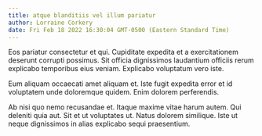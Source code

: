 ```yaml
---
title: atque blanditiis vel illum pariatur
author: Lorraine Corkery
date: Fri Feb 18 2022 16:30:04 GMT-0500 (Eastern Standard Time)
---
```

Eos pariatur consectetur et qui. Cupiditate expedita et a exercitationem deserunt corrupti possimus. Sit officia dignissimos laudantium officiis rerum explicabo temporibus eius veniam. Explicabo voluptatum vero iste.

 Eum aliquam occaecati amet aliquam et. Iste fugit expedita error et id voluptatem unde doloremque quidem. Enim dolorem perferendis.

 Ab nisi quo nemo recusandae et. Itaque maxime vitae harum autem. Qui deleniti quia aut. Sit et ut voluptates ut. Natus dolorem similique. Iste ut neque dignissimos in alias explicabo sequi praesentium.